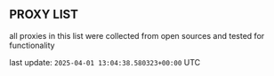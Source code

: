 ## PROXY LIST

all proxies in this list were collected from open sources and tested for functionality

last update: `2025-04-01 13:04:38.580323+00:00` UTC